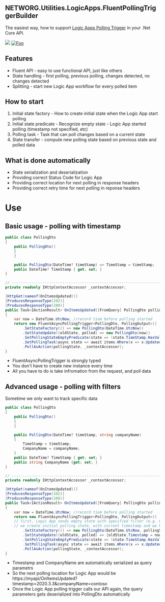 NETWORG.Utilities.LogicApps.FluentPollingTriggerBuilder
---
The easiest way, how to support [Logic Apps Polling Trigger](https://docs.microsoft.com/en-us/connectors/custom-connectors/create-polling-trigger) in your .Net Core API.

![](https://github.com/NETWORG/Utilities.LogicApps.FluentPollingTriggerBuilder/workflows/Build%20and%20test/badge.svg)
[![Foo](https://img.shields.io/badge/NuGet-1.0.0-blue)](https://www.nuget.org/packages/FluentPollingTriggerBuilder/1.0.0)


## Features
* Fluent API - easy to use functional API, just like others 
* State handling - first polling, previous polling, changes detected, no changes detected
* Splitting - start new Logic App workflow for every polled item

## How to start
1. Initial state factory - How to create initial state when the Logic App start polling
2. Initial state predicate - Recognize empty state - Logic App started polling (timestamp not specified, etc)
3. Polling task - Task that can poll changes based on a current state
4. State transfer - compute new polling state based on previous state and polled data

## What is done automatically
* State serialization and deserialization
* Providing correct Status Code for Logic App
* Providing correct location for next polling in response headers
* Providing correct retry time for next polling in reponse headers

# Use
## Basic usage - polling with timestamp
```cs
public class PollingDto
{
    public PollingDto()
    {
    }

    public PollingDto(DateTime? timeStamp) => TimeStamp = timeStamp;
    public DateTime? TimeStamp { get; set; }
}

// ------------------------------------------------------------------------
private readonly IHttpContextAccessor _contextAccessor;

[HttpGet(nameof(OnItemsUpdated))]
[ProducesResponseType(202)]
[ProducesResponseType(200)]
public Task<IActionResult> OnItemsUpdated([FromQuery] PollingDto pollingState)
{
    var now = DateTime.UtcNow; //record tiem before polling started
    return new FluentAsyncPollingTrigger<PollingDto, PollingOutput>()
        .SetStateFactory(() => new PollingDto(DateTime.UtcNow))
        .SetStateUpdate((oldState, polled) => new PollingDto(now))
        .SetPollingStateEmptyPredicate(state => !state.TimeStamp.HasValue) // timestamp empty, Logic App is polling for the first time
        .SetPollingTask(async state => await items.Where(x => x.UpdatedAt > state.TimeStamp).ToListAsync())
        .PollAsAction(pollingState, _contextAccessor);
}
```

* FluentAsyncPollingTrigger is strongly typed
* You don't have to create new instance every time
* All you have to do is take infromation from the request, and poll data

## Advanced usage - polling with filters
Sometime we only want to track specific data

```cs
public class PollingDto
{
    public PollingDto()
    {
    }

    public PollingDto(DateTime? timeStamp, string companyName)
    {
        TimeStamp = timeStamp;
        CompanyName = companyName;
    }
    public DateTime? TimeStamp { get; set; }
    public string CompanyName {get; set; }
}

// ------------------------------------------------------------------------
private readonly IHttpContextAccessor _contextAccessor;

[HttpGet(nameof(OnItemsUpdated))]
[ProducesResponseType(202)]
[ProducesResponseType(200)]
public Task<IActionResult> OnItemsUpdated([FromQuery] PollingDto pollingState)
{
    var now = DateTime.UtcNow; //record tiem before polling started
    return new FluentAsyncPollingTrigger<PollingDto, PollingOutput>()
    // first, Logic App sends empty state with specified filter (e.g. CompanyName)
    // we create initial polling state, with current timestamp and we keep, filter (CompanyName) unchanged
        .SetStateFactory(() => new PollingDto(DateTime.UtcNow, pollingState.CompanyName))
        .SetStateUpdate((oldState, polled) => {oldState.Timestamp = now; return oldState;})
        .SetPollingStateEmptyPredicate(state => !state.TimeStamp.HasValue) // timestamp empty, Logic App is polling for the first time
        .SetPollingTask(async state => await items.Where(x => x.UpdatedAt > state.TimeStamp && x.Company.Name == state.CompanyName).ToListAsync())
        .PollAsAction(pollingState, _contextAccessor);
}
```

* Timestamp and CompanyName are automatically serialized as query parametrs
* So the next polling location for Logic App would be https://myapi/OnItemsUpdated?timestamp=2020.3.3&companyName=contoso
* Once the Logic App polling trigger calls our API again, the query parameters gets deserialized into PollingDto automatically
